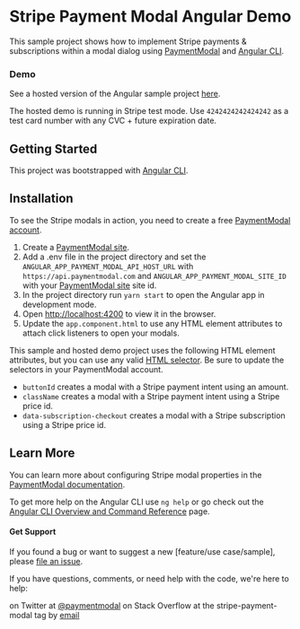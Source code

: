# Stripe Payment Modal Angular Demo

This sample project shows how to implement Stripe payments & subscriptions within a modal dialog using [PaymentModal](https://paymentmodal.com) and [Angular CLI](https://cli.angular.io/).

### Demo

See a hosted version of the Angular sample project [here](https://paymentmodal.com/stripe-modal-angular-example).

The hosted demo is running in Stripe test mode. Use `4242424242424242` as a test card number with any CVC + future expiration date.

## Getting Started

This project was bootstrapped with [Angular CLI](https://cli.angular.io/).

## Installation

To see the Stripe modals in action, you need to create a free [PaymentModal account](https://paymentmodal.com).

1. Create a [PaymentModal site](https://paymentmodal.com).
2. Add a .env file in the project directory and set the `ANGULAR_APP_PAYMENT_MODAL_API_HOST_URL` with `https://api.paymentmodal.com` and `ANGULAR_APP_PAYMENT_MODAL_SITE_ID` with your [PaymentModal site](https://paymentmodal.com) site id.
3. In the project directory run `yarn start` to open the Angular app in development mode.
4. Open [http://localhost:4200](http://localhost:4200) to view it in the browser.
5. Update the `app.component.html` to use any HTML element attributes to attach click listeners to open your modals.

This sample and hosted demo project uses the following HTML element attributes, but you can use any valid [HTML selector](https://developer.mozilla.org/en-US/docs/Learn/CSS/Building_blocks/Selectors#reference_table_of_selectors). Be sure to update the selectors in your PaymentModal account.

- `buttonId` creates a modal with a Stripe payment intent using an amount.
- `className` creates a modal with a Stripe payment intent using a Stripe price id.
- `data-subscription-checkout` creates a modal with a Stripe subscription using a Stripe price id.

## Learn More

You can learn more about configuring Stripe modal properties in the [PaymentModal documentation](https://facebook.github.io/create-react-app/docs/getting-started).

To get more help on the Angular CLI use `ng help` or go check out the [Angular CLI Overview and Command Reference](https://angular.io/cli) page.

#### Get Support

If you found a bug or want to suggest a new [feature/use case/sample], please [file an issue](https://github.com/funnelkake/stripe-payment-modal-react-example/issues).

If you have questions, comments, or need help with the code, we're here to help:

on Twitter at [@paymentmodal](https://twitter.com/paymentmodal)
on Stack Overflow at the stripe-payment-modal tag
by [email](mailto:support@paymentmodal.com?subject=[GitHub]%20Source%20React%20Demo)

